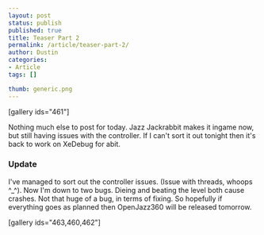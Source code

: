 ```yaml
---
layout: post
status: publish
published: true
title: Teaser Part 2
permalink: /article/teaser-part-2/
author: Dustin
categories:
- Article
tags: []

thumb: generic.png
---
```

[gallery ids="461"]

Nothing much else to post for today. Jazz Jackrabbit makes it ingame now, but
still having issues with the controller. If I can't sort it out tonight then
it's back to work on XeDebug for abit.

### Update

I've managed to sort out the controller issues. (Issue with threads, whoops
^_^). Now I'm down to two bugs. Dieing and beating the level both cause crashes.
Not that huge of a bug, in terms of fixing. So hopefully if everything goes as
planned then OpenJazz360 will be released tomorrow.

[gallery ids="463,460,462"]
